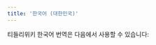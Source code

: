 ```yaml
---
title: '한국어 (대한민국)'
---
```


티들리위키 한국어 번역은 다음에서 사용할 수 있습니다:

<!--* **설명문서** : <https://tiddlywiki.com/languages/ko-KR/index.html->->
* **빈 위키** : <https://tiddlywiki.com/languages/ko-KR/empty.html>
